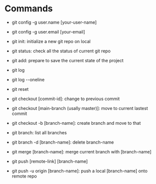 # Commands
- git config -g user.name [your-user-name]
- git config -g user.email [your-email]

- git init: initialize a new git repo on local
- git status: check all the status of current git repo
- git add: prepare to save the current state of the project
- git log
- git log --oneline
- git reset 
- git checkout [commit-id]: change to previous commit
- git checkout [main-branch (usally master)]: move to current lastest commit
- git checkout -b [branch-name]: create branch and move to that
- git branch: list all branches
- git branch -d [branch-name]: delete branch-name
- git merge [branch-name]: merge current branch with [branch-name]
- git push [remote-link] [branch-name]
- git push -u origin [branch-name]: push a local [branch-name] onto remote repo




